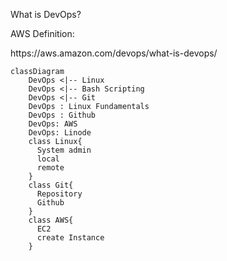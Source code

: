 <p>What is DevOps?</p>
<p>AWS Definition:</p> 
https://aws.amazon.com/devops/what-is-devops/


```mermaid
classDiagram
    DevOps <|-- Linux
    DevOps <|-- Bash Scripting
    DevOps <|-- Git
    DevOps : Linux Fundamentals
    DevOps : Github
    DevOps: AWS
    DevOps: Linode
    class Linux{
      System admin
      local
      remote
    }
    class Git{
      Repository
      Github
    }
    class AWS{
      EC2
      create Instance
    }
